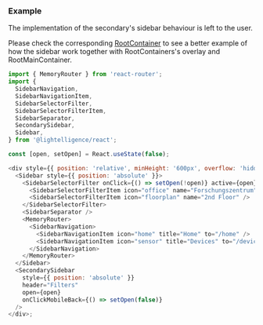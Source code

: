 ### Example

The implementation of the secondary's sidebar behaviour is left to the user.

Please check the corresponding [RootContainer](#/Layout/RootContainer) to see a
better example of how the sidebar work together with RootContainers's overlay
and RootMainContainer.

```js
import { MemoryRouter } from 'react-router';
import {
  SidebarNavigation,
  SidebarNavigationItem,
  SidebarSelectorFilter,
  SidebarSelectorFilterItem,
  SidebarSeparator,
  SecondarySidebar,
  Sidebar,
} from '@lightelligence/react';

const [open, setOpen] = React.useState(false);

<div style={{ position: 'relative', minHeight: '600px', overflow: 'hidden' }}>
  <Sidebar style={{ position: 'absolute' }}>
    <SidebarSelectorFilter onClick={() => setOpen(!open)} active={open}>
      <SidebarSelectorFilterItem icon="office" name="Forschungszentrum" />
      <SidebarSelectorFilterItem icon="floorplan" name="2nd Floor" />
    </SidebarSelectorFilter>
    <SidebarSeparator />
    <MemoryRouter>
      <SidebarNavigation>
        <SidebarNavigationItem icon="home" title="Home" to="/home" />
        <SidebarNavigationItem icon="sensor" title="Devices" to="/devices" />
      </SidebarNavigation>
    </MemoryRouter>
  </Sidebar>
  <SecondarySidebar
    style={{ position: 'absolute' }}
    header="Filters"
    open={open}
    onClickMobileBack={() => setOpen(false)}
  />
</div>;
```
